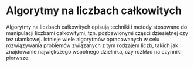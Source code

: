 # Algorytmy na liczbach całkowitych

Algorytmy na liczbach całkowitych opisują techniki i metody stosowane do manipulacji liczbami całkowitymi, tzn. pozbawionymi części dziesiętnej czy też ułamkowej. Istnieje wiele algorytmów opracowanych w celu rozwiązywania problemów związanych z tym rodzajem liczb, takich jak znajdowanie największego wspólnego dzielnika, czy rozkład na czynniki pierwsze.
